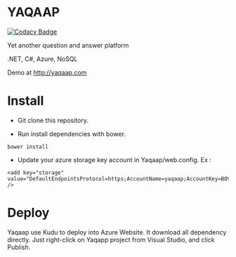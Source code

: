 # YAQAAP

[![Codacy Badge](https://api.codacy.com/project/badge/Grade/f3b6d153657d4b6aa209ed6a43a272d8)](https://www.codacy.com/app/Filimindji/YAQAAP-ViePolitique?utm_source=github.com&utm_medium=referral&utm_content=ViePolitique/YAQAAP&utm_campaign=badger)

Yet another question and answer platform

.NET, C#, Azure, NoSQL

Demo at http://yaqaap.com

# Install

- Git clone this repository.

- Run install dependencies with bower.

```
bower install
```

- Update your azure storage key account in Yaqaap/web.config. Ex :

```
<add key="storage" value="DefaultEndpointsProtocol=https;AccountName=yaqaap;AccountKey=BOVi0PPafizyc/VWvSkjv6/iDrDceILciqHGMkZEZMTI148/PW45ZtApvdVQ+gLI1S5KDZdd7uw80NW5B6nkmQ==" />
```

# Deploy

Yaqaap use Kudu to deploy into Azure Website. It download all dependency directly.
Just right-click on Yaqapp project from Visual Studio, and click Publish.
